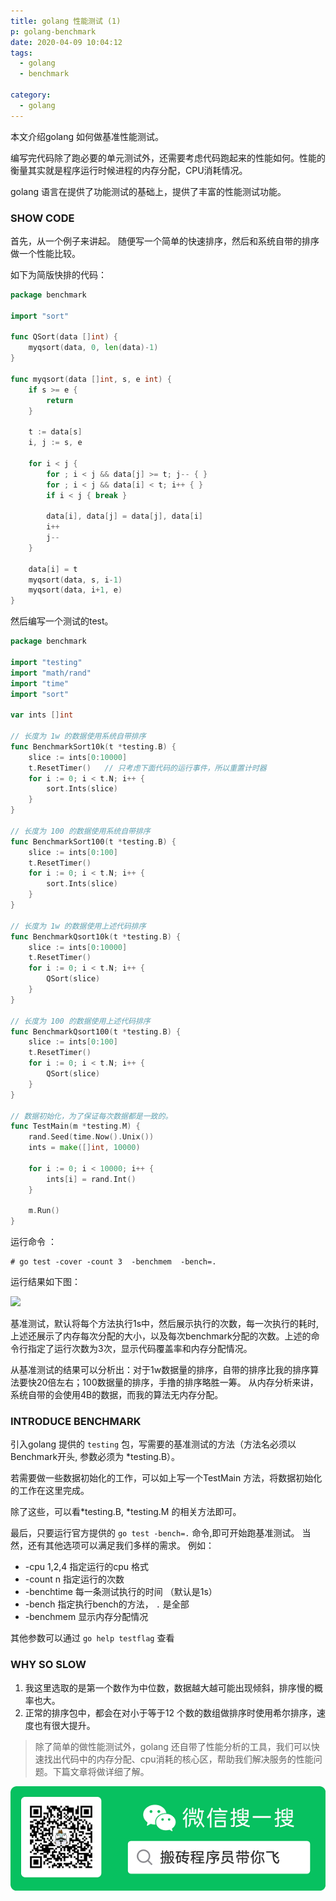 ```yaml
---
title: golang 性能测试 (1)
p: golang-benchmark
date: 2020-04-09 10:04:12
tags:
  - golang
  - benchmark

category: 
  - golang
---
```


本文介绍golang 如何做基准性能测试。

<!--more-->

编写完代码除了跑必要的单元测试外，还需要考虑代码跑起来的性能如何。性能的衡量其实就是程序运行时候进程的内存分配，CPU消耗情况。

golang 语言在提供了功能测试的基础上，提供了丰富的性能测试功能。

### SHOW CODE

首先，从一个例子来讲起。 随便写一个简单的快速排序，然后和系统自带的排序做一个性能比较。

如下为简版快排的代码：

```go
package benchmark

import "sort"

func QSort(data []int) {
	myqsort(data, 0, len(data)-1)
}

func myqsort(data []int, s, e int) {
	if s >= e {
		return
	}

	t := data[s]
	i, j := s, e

	for i < j {
		for ; i < j && data[j] >= t; j-- { }
		for ; i < j && data[i] < t; i++ { }
		if i < j { break }

		data[i], data[j] = data[j], data[i]
		i++
		j--
	}

	data[i] = t
	myqsort(data, s, i-1)
	myqsort(data, i+1, e)
}

```

然后编写一个测试的test。

```go
package benchmark

import "testing"
import "math/rand"
import "time"
import "sort"

var ints []int

// 长度为 1w 的数据使用系统自带排序
func BenchmarkSort10k(t *testing.B) {
	slice := ints[0:10000]
	t.ResetTimer()   // 只考虑下面代码的运行事件，所以重置计时器
	for i := 0; i < t.N; i++ {
		sort.Ints(slice)
	}
}

// 长度为 100 的数据使用系统自带排序
func BenchmarkSort100(t *testing.B) {
	slice := ints[0:100]
	t.ResetTimer()
	for i := 0; i < t.N; i++ {
		sort.Ints(slice)
	}
}

// 长度为 1w 的数据使用上述代码排序
func BenchmarkQsort10k(t *testing.B) {
	slice := ints[0:10000]
	t.ResetTimer()
	for i := 0; i < t.N; i++ {
		QSort(slice)
	}
}

// 长度为 100 的数据使用上述代码排序
func BenchmarkQsort100(t *testing.B) {
	slice := ints[0:100]
	t.ResetTimer()
	for i := 0; i < t.N; i++ {
		QSort(slice)
	}
}

// 数据初始化，为了保证每次数据都是一致的。
func TestMain(m *testing.M) {
	rand.Seed(time.Now().Unix())
	ints = make([]int, 10000)

	for i := 0; i < 10000; i++ {
		ints[i] = rand.Int()
	}

	m.Run()
}
```

运行命令 ：

```
# go test -cover -count 3  -benchmem  -bench=.
```

运行结果如下图：

![](benchmark.jpg)

基准测试，默认将每个方法执行1s中，然后展示执行的次数，每一次执行的耗时, 上述还展示了内存每次分配的大小，以及每次benchmark分配的次数。上述的命令行指定了运行次数为3次，显示代码覆盖率和内存分配情况。

从基准测试的结果可以分析出：对于1w数据量的排序，自带的排序比我的排序算法要快20倍左右；100数据量的排序，手撸的排序略胜一筹。
从内存分析来讲，系统自带的会使用4B的数据，而我的算法无内存分配。

### INTRODUCE BENCHMARK

引入golang 提供的 `testing` 包，写需要的基准测试的方法（方法名必须以Benchmark开头, 参数必须为 \*testing.B）。

若需要做一些数据初始化的工作，可以如上写一个TestMain 方法，将数据初始化的工作在这里完成。

除了这些，可以看\*testing.B, \*testing.M 的相关方法即可。 

最后，只要运行官方提供的 `go test -bench=.` 命令,即可开始跑基准测试。 当然，还有其他选项可以满足我们多样的需求。
例如：
  - \-cpu 1,2,4 指定运行的cpu 格式  
  - \-count n   指定运行的次数
  - \-benchtime 每一条测试执行的时间 （默认是1s）
  - \-bench     指定执行bench的方法， `.` 是全部
  - \-benchmem  显示内存分配情况
  
其他参数可以通过 `go help testflag` 查看


### WHY SO SLOW

  1. 我这里选取的是第一个数作为中位数，数据越大越可能出现倾斜，排序慢的概率也大。
  2. 正常的排序包中，都会在对小于等于12 个数的数组做排序时使用希尔排序，速度也有很大提升。

> 除了简单的做性能测试外，golang 还自带了性能分析的工具，我们可以快速找出代码中的内存分配、cpu消耗的核心区，帮助我们解决服务的性能问题。下篇文章将做详细了解。

![](/images/weixin_logo.png)

